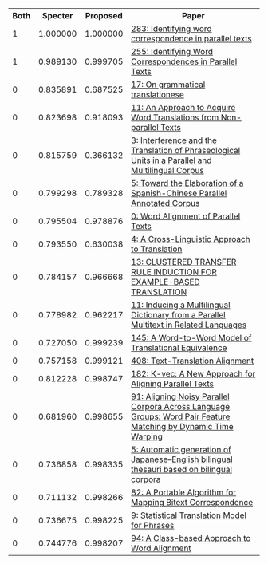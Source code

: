 <html><table><tr>
<th>Both</th>
<th>Specter</th>
<th>Proposed</th>
<th>Paper</th>
</tr>
<tr>
<td>1</td>
<td>1.000000</td>
<td>1.000000</td>
<td><a href="https://www.semanticscholar.org/paper/df563691b20b727fe346fc00f6b2afc25d97fb8d">283: Identifying word correspondence in parallel texts</a></td>
</tr>
<tr>
<td>1</td>
<td>0.989130</td>
<td>0.999705</td>
<td><a href="https://www.semanticscholar.org/paper/5051e54af8c0d6b84f8459c57d55bd19be9f0cee">255: Identifying Word Correspondences in Parallel Texts</a></td>
</tr>
<tr>
<td>0</td>
<td>0.835891</td>
<td>0.687525</td>
<td><a href="https://www.semanticscholar.org/paper/64d3df9bd0c1d23a5186da8eecb83eeac8ac4a8c">17: On grammatical translationese</a></td>
</tr>
<tr>
<td>0</td>
<td>0.823698</td>
<td>0.918093</td>
<td><a href="https://www.semanticscholar.org/paper/c73e9970e72510b502e7180f783717561a768885">11: An Approach to Acquire Word Translations from Non-parallel Texts</a></td>
</tr>
<tr>
<td>0</td>
<td>0.815759</td>
<td>0.366132</td>
<td><a href="https://www.semanticscholar.org/paper/fcd96b6053e96b68963ab735f66f42e77b8c4248">3: Interference and the Translation of Phraseological Units in a Parallel and Multilingual Corpus</a></td>
</tr>
<tr>
<td>0</td>
<td>0.799298</td>
<td>0.789328</td>
<td><a href="https://www.semanticscholar.org/paper/0a55c11222abafd624b097f55d590cad7481b226">5: Toward the Elaboration of a Spanish-Chinese Parallel Annotated Corpus</a></td>
</tr>
<tr>
<td>0</td>
<td>0.795504</td>
<td>0.978876</td>
<td><a href="https://www.semanticscholar.org/paper/8b034b2570aa860e7796cb7f014833b9287dd05f">0: Word Alignment of Parallel Texts</a></td>
</tr>
<tr>
<td>0</td>
<td>0.793550</td>
<td>0.630038</td>
<td><a href="https://www.semanticscholar.org/paper/06e4ad6b684d5ce7c1526d8d8bd4b8c5e600c4f7">4: A Cross-Linguistic Approach to Translation</a></td>
</tr>
<tr>
<td>0</td>
<td>0.784157</td>
<td>0.966668</td>
<td><a href="https://www.semanticscholar.org/paper/e117fa6b8799914f2cdac99e29b9543c34a01d69">13: CLUSTERED TRANSFER RULE INDUCTION FOR EXAMPLE-BASED TRANSLATION</a></td>
</tr>
<tr>
<td>0</td>
<td>0.778982</td>
<td>0.962217</td>
<td><a href="https://www.semanticscholar.org/paper/2acda726310bd9e848ea4fca57f1fce35a2b0ad3">11: Inducing a Multilingual Dictionary from a Parallel Multitext in Related Languages</a></td>
</tr>
<tr>
<td>0</td>
<td>0.727050</td>
<td>0.999239</td>
<td><a href="https://www.semanticscholar.org/paper/b66fc3bbba9027fd1f0ebf6d1c5c849ef15ca695">145: A Word-to-Word Model of Translational Equivalence</a></td>
</tr>
<tr>
<td>0</td>
<td>0.757158</td>
<td>0.999121</td>
<td><a href="https://www.semanticscholar.org/paper/a0b61625e60a419bd5ea1d892047a65a73d9f0c4">408: Text-Translation Alignment</a></td>
</tr>
<tr>
<td>0</td>
<td>0.812228</td>
<td>0.998747</td>
<td><a href="https://www.semanticscholar.org/paper/3491aa4a9a66ba3d1603230a70d82c7479666a7d">182: K-vec: A New Approach for Aligning Parallel Texts</a></td>
</tr>
<tr>
<td>0</td>
<td>0.681960</td>
<td>0.998655</td>
<td><a href="https://www.semanticscholar.org/paper/19cc8befd39c2f8c555918e5be15c33ef5d1c651">91: Aligning Noisy Parallel Corpora Across Language Groups: Word Pair Feature Matching by Dynamic Time Warping</a></td>
</tr>
<tr>
<td>0</td>
<td>0.736858</td>
<td>0.998335</td>
<td><a href="https://www.semanticscholar.org/paper/7b714f00848c7d6d248e915e439a51fb49300f00">5: Automatic generation of Japanese–English bilingual thesauri based on bilingual corpora</a></td>
</tr>
<tr>
<td>0</td>
<td>0.711132</td>
<td>0.998266</td>
<td><a href="https://www.semanticscholar.org/paper/b713cfc891e2686ae1b71de6537f05ecbdd45d39">82: A Portable Algorithm for Mapping Bitext Correspondence</a></td>
</tr>
<tr>
<td>0</td>
<td>0.736675</td>
<td>0.998225</td>
<td><a href="https://www.semanticscholar.org/paper/dde1c5559fbf6602cf12cecfc9fa30502cfa9a42">9: Statistical Translation Model for Phrases</a></td>
</tr>
<tr>
<td>0</td>
<td>0.744776</td>
<td>0.998207</td>
<td><a href="https://www.semanticscholar.org/paper/04a37643589fc63cfb521e1d1f5d5976907a20f0">94: A Class-based Approach to Word Alignment</a></td>
</tr>
</table></html>
